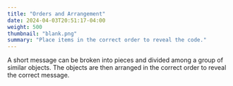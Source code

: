 ```yaml
---
title: "Orders and Arrangement"
date: 2024-04-03T20:51:17-04:00
weight: 500
thumbnail: "blank.png"
summary: "Place items in the correct order to reveal the code."
---
```


A short message can be broken into pieces and divided among a group of
similar objects. The objects are then arranged in the correct order to
reveal the correct message.
